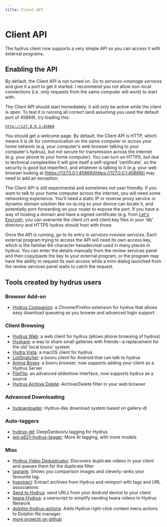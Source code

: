 ```yaml
---
title: Client API
---
```


# Client API

The hydrus client now supports a very simple API so you can access it with external programs.

## Enabling the API

By default, the Client API is not turned on. Go to _services->manage services_ and give it a port to get it started. I recommend you not allow non-local connections (i.e. only requests from the same computer will work) to start with.

The Client API should start immediately. It will only be active while the client is open. To test it is running all correct (and assuming you used the default port of 45869), try loading this:

[`http://127.0.0.1:45869`](http://127.0.0.1:45869)

You should get a welcome page. By default, the Client API is HTTP, which means it is ok for communication on the same computer or across your home network (e.g. your computer's web browser talking to your computer's hydrus), but not secure for transmission across the internet (e.g. your phone to your home computer). You can turn on HTTPS, but due to technical complexities it will give itself a self-signed 'certificate', so the security is good but imperfect, and whatever is talking to it (e.g. your web browser looking at [https://127.0.0.1:45869](https://127.0.0.1:45869)) may need to add an exception.

The Client API is still experimental and sometimes not user friendly. If you want to talk to your home computer across the internet, you will need some networking experience. You'll need a static IP or reverse proxy service or dynamic domain solution like no-ip.org so your device can locate it, and potentially port-forwarding on your router to expose the port. If you have a way of hosting a domain and have a signed certificate (e.g. from [Let's Encrypt](https://letsencrypt.org/)), you can overwrite the client.crt and client.key files in your 'db' directory and HTTPS hydrus should host with those.

Once the API is running, go to its entry in _services->review services_. Each external program trying to access the API will need its own access key, which is the familiar 64-character hexadecimal used in many places in hydrus. You can enter the details manually from the review services panel and then copy/paste the key to your external program, or the program may have the ability to request its own access while a mini-dialog launched from the review services panel waits to catch the request.

## Tools created by hydrus users

### Browser Add-on

* [Hydrus Companion](https://gitgud.io/prkc/hydrus-companion): a Chrome/Firefox extension for hydrus that allows easy download queueing as you browse and advanced login support

### Client Browsing

* [Hydrus Web](https://github.com/floogulinc/hydrus-web): a web client for hydrus (allows phone browsing of hydrus)
* [Hyshare](https://github.com/floogulinc/hyshare): a way to share small galleries with friends--a replacement for the old 'local booru' system
* [Hydra Vista](https://github.com/konkrotte/hydravista): a macOS client for hydrus
* [LoliSnatcher](https://github.com/NO-ob/LoliSnatcher_Droid): a booru client for Android that can talk to hydrus
* [Anime Boxes](https://www.animebox.es/): a booru browser, now supports adding your client as a Hydrus Server
* [FlipFlip](https://ififfy.github.io/flipflip/#/): an advanced slideshow interface, now supports hydrus as a source
* [Hydrus Archive Delete](https://gitgud.io/koto/hydrus-archive-delete): Archive/Delete filter in your web browser

### Advanced Downloading

* [hydownloader](https://gitgud.io/thatfuckingbird/hydownloader): Hydrus-like download system based on gallery-dl

### Auto-taggers

* [hydrus-dd](https://gitgud.io/koto/hydrus-dd): DeepDanbooru tagging for Hydrus
* [wd-e621-hydrus-tagger](https://github.com/Garbevoir/wd-e621-hydrus-tagger): More AI tagging, with more models

### Misc

* [Hydrus Video Deduplicator](https://github.com/appleappleapplenanner/hydrus-video-deduplicator): Discovers duplicate videos in your client and queues them for the duplicate filter 
* [tagrank](https://github.com/matjojo/tagrank): Shows you comparison images and cleverly ranks your favourite tag.
* [hyextract](https://github.com/floogulinc/hyextract): Extract archives from Hydrus and reimport with tags and URL associations
* [Send to Hydrus](https://github.com/Wyrrrd/send-to-hydrus): send URLs from your Android device to your client
* [Iwara-Hydrus](https://github.com/GoAwayNow/Iwara-Hydrus): a userscript to simplify sending Iwara videos to Hydrus Network
* [dolphin-hydrus-actions](https://gitgud.io/prkc/dolphin-hydrus-actions): Adds Hydrus right-click context menu actions to Dolphin file manager.
* [more projects on github](https://github.com/stars/hydrusnetwork/lists/hydrus-related-projects)
